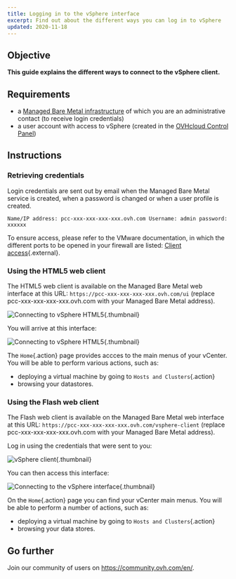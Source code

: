 ```yaml
---
title: Logging in to the vSphere interface
excerpt: Find out about the different ways you can log in to vSphere
updated: 2020-11-18
---
```


## Objective

**This guide explains the different ways to connect to the vSphere client.**

## Requirements

- a [Managed Bare Metal infrastructure](https://www.ovhcloud.com/en/managed-bare-metal/) of which you are an administrative contact (to receive login credentials)
- a user account with access to vSphere (created in the [OVHcloud Control Panel](https://ca.ovh.com/auth/?action=gotomanager&from=https://www.ovh.com/world/&ovhSubsidiary=we))

## Instructions

### Retrieving credentials

Login credentials are sent out by email when the Managed Bare Metal service is created, when a password is changed or when a user profile is created.

```
Name/IP address: pcc-xxx-xxx-xxx-xxx.ovh.com Username: admin password: xxxxxx
```

To ensure access, please refer to the VMware documentation, in which the different ports to be opened in your firewall are listed: [Client access](https://kb.vmware.com/kb/1012382){.external}.

### Using the HTML5 web client

The HTML5 web client is available on the Managed Bare Metal web interface at this URL: `https://pcc-xxx-xxx-xxx-xxx.ovh.com/ui` (replace pcc-xxx-xxx-xxx-xxx.ovh.com with your Managed Bare Metal address).

![Connecting to vSphere HTML5](connection_interface_w_html5.png){.thumbnail}

You will arrive at this interface:

![Connecting to vSphere HTML5](vsphere-client-html5.png){.thumbnail}

The `Home`{.action} page provides accces to the main menus of your vCenter. You will be able to perform various actions, such as:

- deploying a virtual machine by going to `Hosts and Clusters`{.action}
- browsing your datastores.

### Using the Flash web client

The Flash web client is available on the Managed Bare Metal web interface at this URL: `https://pcc-xxx-xxx-xxx-xxx.ovh.com/vsphere-client` (replace pcc-xxx-xxx-xxx-xxx.ovh.com with your Managed Bare Metal address).

Log in using the credentials that were sent to you:

![vSphere client](vsphere-client.png){.thumbnail}

You can then access this interface:

![Connecting to the vSphere interface](connection_interface_w.png){.thumbnail}

On the `Home`{.action} page you can find your vCenter main menus. You will be able to perform a number of actions, such as:

- deploying a virtual machine by going to `Hosts and Clusters`{.action}
- browsing your data stores.

## Go further

Join our community of users on <https://community.ovh.com/en/>.
